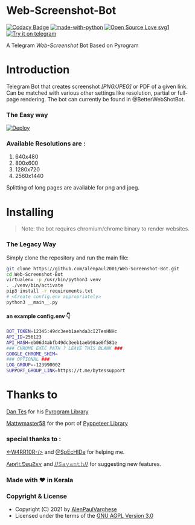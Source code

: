# Web-Screenshot-Bot
[![Codacy Badge](https://app.codacy.com/project/badge/Grade/165cc3bc283f46879e0e0ed27abdc4a2)](https://www.codacy.com/gh/alenpaul2001/Web-Screenshot-Bot/dashboard?utm_source=github.com&amp;utm_medium=referral&amp;utm_content=alenpaul2001/Web-Screenshot-Bot&amp;utm_campaign=Badge_Grade)
[![made-with-python](https://img.shields.io/badge/Made%20with-Python-1f425f.svg)](https://www.python.org/) [![Open Source Love svg1](https://badges.frapsoft.com/os/v1/open-source.svg?v=103)](https://github.com/ellerbrock/open-source-badges/)
[![Try it on telegram](https://img.shields.io/badge/try%20it-on%20telegram-0088cc.svg)](http://t.me/BetterWebShotBot)

A Telegram _Web-Screenshot_ Bot Based on Pyrogram
# Introduction

Telegram Bot that creates screenshot _[PNG/JPEG]_ or PDF of a given link. Can be matched with various other settings like resolution, partial or full-page rendering. The bot can currently be found in @BetterWebShotBot.

### <b>The Easy way</b>

[![Deploy](https://www.herokucdn.com/deploy/button.svg)](https://heroku.com/deploy)

### Available Resolutions are :

1. 640x480
2. 800x600
3. 1280x720
4. 2560x1440

Splitting of long pages are available for png and jpeg.

# Installing 

> Note: the bot requires chromium/chrome binary to render websites.
### <b>The Legacy Way</b>
Simply clone the repository and run the main file:

```sh
git clone https://github.com/alenpaul2001/Web-Screenshot-Bot.git
cd Web-Screenshot-Bot
virtualenv -p /usr/bin/python3 venv
. ./venv/bin/activate
pip3 install -r requirements.txt
# <Create config.env appropriately>
python3 __main__.py
```
#### an example config.env 👇
```sh
BOT_TOKEN=12345:49dc3eeb1aehda3cI2TesHNHc
API_ID=256123
API_HASH=eb06d4abfb49dc3eeb1aeb98ae0f581e
### CHROME EXEC PATH ? LEAVE THIS BLANK ###
GOOGLE_CHROME_SHIM=
### OPTIONAL ###
LOG_GROUP=-123990002
SUPPORT_GROUP_LINK=https://t.me/bytessupport
```


# Thanks to

[Dan Tès](https://telegram.dog/haskell) for his [Pyrogram Library](https://github.com/pyrogram/pyrogram)

[Mattwmaster58](https://github.com/Mattwmaster58) for the port of [Pyppeteer Library](https://github.com/pyppeteer/pyppeteer)

### special thanks to :

[<\-W4RR10R-/>](https://github.com/CW4RR10R) and [@SpEcHIDe](https://github.com/SpEcHiDe) for helping me.

[Λиʞ⫯𝚝⅁øμϩᴧ⋎](https://github.com/Ankit-Gourav) and 
[//𝚂𝚊𝚢𝚊𝚗𝚝𝚑//](https://github.com/SayanthD) for suggesting new features.

### Made with ❤️️ in Kerala
### Copyright & License 

* Copyright (C) 2021 by [AlenPaulVarghese](https://github.com/alenpaul2001)
* Licensed under the terms of the [GNU AGPL Version 3.0](https://github.com/alenpaul2001/Web-Screenshot-Bot/blob/master/LICENSE)
